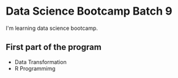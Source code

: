 # Data Science Bootcamp Batch 9
I'm learning data science bootcamp.

## First part of the program

- Data Transformation
- R Programmimg
